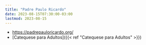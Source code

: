 ```yaml
---
title: "Padre Paulo Ricardo"
date: 2023-08-15T07:30:00-03:00
lastmod: 2023-08-15
---
```

- https://padrepauloricardo.org/
- [Catequese para Adultos]({{< ref "Catequese para Adultos" >}})